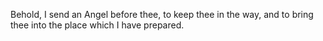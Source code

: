 Behold, I send an Angel before thee, to keep thee in the way, and to bring thee into the place which I have prepared.
